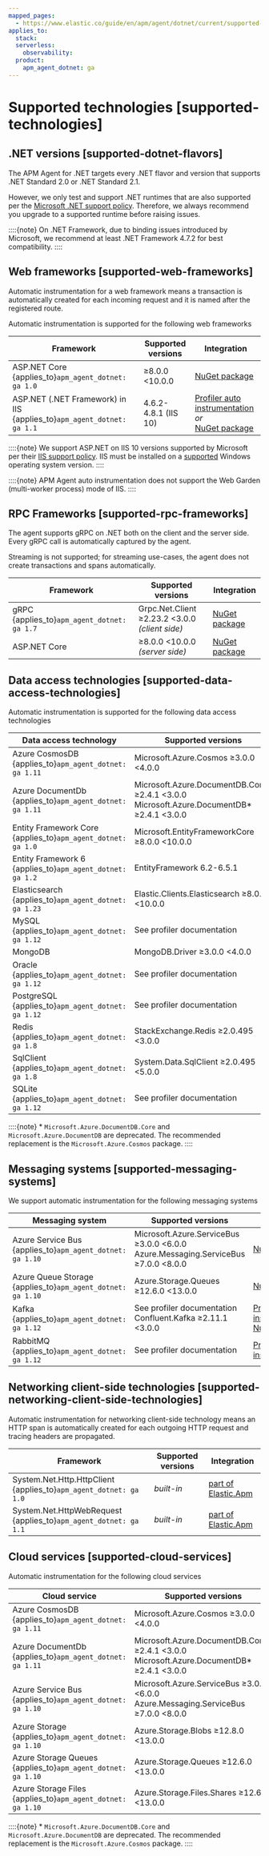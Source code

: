 ```yaml
---
mapped_pages:
  - https://www.elastic.co/guide/en/apm/agent/dotnet/current/supported-technologies.html
applies_to:
  stack:
  serverless:
    observability:
  product:
    apm_agent_dotnet: ga
---
```


# Supported technologies [supported-technologies]


## .NET versions [supported-dotnet-flavors]

The APM Agent for .NET targets every .NET flavor and version that supports .NET Standard 2.0 or .NET Standard 2.1.

However, we only test and support .NET runtimes that are also supported per the [Microsoft .NET support policy](https://dotnet.microsoft.com/platform/support/policy/dotnet-core). Therefore, we always recommend you upgrade to a supported runtime before raising issues.

::::{note}
On .NET Framework, due to binding issues introduced by Microsoft, we recommend at least .NET Framework 4.7.2 for best compatibility.
::::


## Web frameworks [supported-web-frameworks]

Automatic instrumentation for a web framework means a transaction is automatically created for each incoming request and it is named after the registered route.

Automatic instrumentation is supported for the following web frameworks

| Framework | Supported versions | Integration |
| --- | --- | --- |
| ASP.NET Core {applies_to}`apm_agent_dotnet: ga 1.0` | ≥8.0.0 <10.0.0 | [NuGet package](/reference/setup-asp-net-core.md) |
| ASP.NET (.NET Framework) in IIS  {applies_to}`apm_agent_dotnet: ga 1.1` | 4.6.2-4.8.1 (IIS 10) | [Profiler auto instrumentation](/reference/setup-auto-instrumentation.md)<br>*or*<br>[NuGet package](/reference/setup-asp-dot-net.md) |

::::{note}
We support ASP.NET on IIS 10 versions supported by Microsoft per their [IIS support policy](https://learn.microsoft.com/lifecycle/products/internet-information-services-iis).
IIS must be installed on a [supported](https://learn.microsoft.com/windows/release-health/windows-server-release-info#windows-server-major-versions-by-servicing-option--) Windows operating system version.
::::

::::{note}
APM Agent auto instrumentation does not support the Web Garden (multi-worker process) mode of IIS. 
::::


## RPC Frameworks [supported-rpc-frameworks]

The agent supports gRPC on .NET both on the client and the server side. Every gRPC call is automatically captured by the agent.

Streaming is not supported; for streaming use-cases, the agent does not create transactions and spans automatically.

| Framework | Supported versions | Integration |
| --- | --- | --- |
| gRPC {applies_to}`apm_agent_dotnet: ga 1.7` | Grpc.Net.Client ≥2.23.2 <3.0.0 *(client side)* | [NuGet package](/reference/setup-grpc.md) |
| ASP.NET Core | ≥8.0.0 <10.0.0 *(server side)* | [NuGet package](/reference/setup-asp-net-core.md) |


## Data access technologies [supported-data-access-technologies]

Automatic instrumentation is supported for the following data access technologies

| Data access technology | Supported versions | Integration |
| --- | --- | --- |
| Azure CosmosDB {applies_to}`apm_agent_dotnet: ga 1.11` | Microsoft.Azure.Cosmos ≥3.0.0 <4.0.0 | [NuGet package](/reference/setup-azure-cosmosdb.md) |
| Azure DocumentDb {applies_to}`apm_agent_dotnet: ga 1.11` | Microsoft.Azure.DocumentDB.Core\* ≥2.4.1 <3.0.0<br>Microsoft.Azure.DocumentDB\* ≥2.4.1 <3.0.0 | [NuGet package](/reference/setup-azure-cosmosdb.md) |
| Entity Framework Core {applies_to}`apm_agent_dotnet: ga 1.0` | Microsoft.EntityFrameworkCore ≥8.0.0 <10.0.0 | [NuGet package](/reference/setup-ef-core.md) |
| Entity Framework 6 {applies_to}`apm_agent_dotnet: ga 1.2` | EntityFramework 6.2-6.5.1 | [NuGet package](/reference/setup-ef6.md) |
| Elasticsearch {applies_to}`apm_agent_dotnet: ga 1.23` | Elastic.Clients.Elasticsearch ≥8.0.0 <10.0.0 | [OpenTelemetry Bridge](/reference/opentelemetry-bridge.md) |
| MySQL {applies_to}`apm_agent_dotnet: ga 1.12` | See profiler documentation | [Profiler auto instrumentation](/reference/setup-auto-instrumentation.md) |
| MongoDB | MongoDB.Driver ≥3.0.0 <4.0.0 | [NuGet package](/reference/setup-mongo-db.md) |
| Oracle {applies_to}`apm_agent_dotnet: ga 1.12` | See profiler documentation | [Profiler auto instrumentation](/reference/setup-auto-instrumentation.md) |
| PostgreSQL {applies_to}`apm_agent_dotnet: ga 1.12` | See profiler documentation | [Profiler auto instrumentation](/reference/setup-auto-instrumentation.md) |
| Redis {applies_to}`apm_agent_dotnet: ga 1.8` | StackExchange.Redis ≥2.0.495 <3.0.0 | [NuGet package](/reference/setup-stackexchange-redis.md) |
| SqlClient {applies_to}`apm_agent_dotnet: ga 1.8` | System.Data.SqlClient ≥2.0.495 <5.0.0 | [NuGet package](/reference/setup-sqlclient.md) |
| SQLite {applies_to}`apm_agent_dotnet: ga 1.12` | See profiler documentation | [Profiler auto instrumentation](/reference/setup-auto-instrumentation.md) |


::::{note}
\* `Microsoft.Azure.DocumentDB.Core` and `Microsoft.Azure.DocumentDB` are deprecated. The recommended replacement is the `Microsoft.Azure.Cosmos` package.
::::

## Messaging systems [supported-messaging-systems]

We support automatic instrumentation for the following messaging systems

| Messaging system | Supported versions | Integration |
| --- | --- | --- |
| Azure Service Bus {applies_to}`apm_agent_dotnet: ga 1.10` | Microsoft.Azure.ServiceBus ≥3.0.0 <6.0.0<br>Azure.Messaging.ServiceBus ≥7.0.0 <8.0.0 | [NuGet package](/reference/setup-azure-servicebus.md) |
| Azure Queue Storage {applies_to}`apm_agent_dotnet: ga 1.10` | Azure.Storage.Queues ≥12.6.0 <13.0.0 | [NuGet package](/reference/setup-azure-storage.md) |
| Kafka {applies_to}`apm_agent_dotnet: ga 1.12` | See profiler documentation<br>Confluent.Kafka ≥2.11.1 <3.0.0 | [Profiler auto instrumentation](/reference/setup-auto-instrumentation.md)<br>[NuGet package](/reference/setup-kafka.md) |
| RabbitMQ {applies_to}`apm_agent_dotnet: ga 1.12` | See profiler documentation | [Profiler auto instrumentation](/reference/setup-auto-instrumentation.md) |


## Networking client-side technologies [supported-networking-client-side-technologies]

Automatic instrumentation for networking client-side technology means an HTTP span is automatically created for each outgoing HTTP request and tracing headers are propagated.

| Framework | Supported versions | Integration |
| --- | --- | --- |
| System.Net.Http.HttpClient {applies_to}`apm_agent_dotnet: ga 1.0` | *built-in* | [part of Elastic.Apm](/reference/public-api.md#setup-http) |
| System.Net.HttpWebRequest {applies_to}`apm_agent_dotnet: ga 1.1` | *built-in* | [part of Elastic.Apm](/reference/public-api.md#setup-http) |


## Cloud services [supported-cloud-services]

Automatic instrumentation for the following cloud services

| Cloud service | Supported versions | Integration |
| --- | --- | --- |
| Azure CosmosDB {applies_to}`apm_agent_dotnet: ga 1.11` | Microsoft.Azure.Cosmos ≥3.0.0 <4.0.0 | [NuGet package](/reference/setup-azure-cosmosdb.md) |
| Azure DocumentDb {applies_to}`apm_agent_dotnet: ga 1.11` | Microsoft.Azure.DocumentDB.Core\* ≥2.4.1 <3.0.0<br>Microsoft.Azure.DocumentDB\* ≥2.4.1 <3.0.0 | [NuGet package](/reference/setup-azure-cosmosdb.md) |
| Azure Service Bus {applies_to}`apm_agent_dotnet: ga 1.10` | Microsoft.Azure.ServiceBus ≥3.0.0 <6.0.0<br>Azure.Messaging.ServiceBus ≥7.0.0 <8.0.0 | [NuGet package](/reference/setup-azure-servicebus.md) |
| Azure Storage {applies_to}`apm_agent_dotnet: ga 1.10` | Azure.Storage.Blobs ≥12.8.0 <13.0.0 | [NuGet package](/reference/setup-azure-storage.md) |
| Azure Storage Queues {applies_to}`apm_agent_dotnet: ga 1.10` | Azure.Storage.Queues ≥12.6.0 <13.0.0 | [NuGet package](/reference/setup-azure-storage.md) |
| Azure Storage Files {applies_to}`apm_agent_dotnet: ga 1.10` | Azure.Storage.Files.Shares ≥12.6.0 <13.0.0 | [NuGet package](/reference/setup-azure-storage.md) |


::::{note}
\* `Microsoft.Azure.DocumentDB.Core` and `Microsoft.Azure.DocumentDB` are deprecated. The recommended replacement is the `Microsoft.Azure.Cosmos` package.
::::